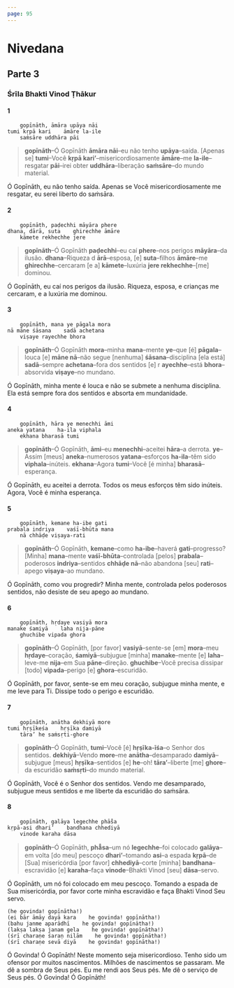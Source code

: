```yaml
---
page: 95
---
```


# Nivedana

## Parte 3

### Śrīla Bhakti Vinod Ṭhākur

#### 1

        gopīnāth, āmāra upāya nāi
    tumi kṛpā kari    āmāre la-ile
        saṁsāre uddhāra pāi

> **gopīnāth**–Ó Gopīnāth **āmāra nāi**–eu não tenho **upāya**–saída. [Apenas se] **tumi**–Você **kṛpā kari’**–misericordiosamente **āmāre**–me **la-ile**–resgatar **pāi**–irei obter **uddhāra**–liberação **saṁsāre**–do mundo material.

Ó Gopīnāth, eu não tenho saída. Apenas se Você misericordiosamente me resgatar, eu serei liberto do saṁsāra.

#### 2

        gopīnāth, paḍechhi māyāra phere
    dhana, dārā, suta    ghirechhe āmāre
        kāmete rekhechhe jere

> **gopīnāth**–Ó Gopīnāth **paḍechhi**–eu caí **phere**–nos perigos **māyāra**–da ilusão. **dhana**–Riqueza d **ārā**–esposa, [e] **suta**–filhos **āmāre**–me **ghirechhe**–cercaram [e a] **kāmete**–luxúria **jere rekhechhe**–[me] dominou.

Ó Gopīnāth, eu caí nos perigos da ilusão. Riqueza, esposa, e crianças me cercaram, e a luxúria me dominou.

#### 3

        gopīnāth, mana ye pāgala mora
    nā māne śāsana    sadā achetana
        viṣaye rayechhe bhora

> **gopīnāth**–Ó Gopīnāth **mora**–minha **mana**–mente **ye**–que [é] **pāgala**–louca [e] **māne nā**–não segue [nenhuma] **śāsana**–disciplina [ela está] **sadā**–sempre **achetana**–fora dos sentidos [e] r **ayechhe**–está **bhora**–absorvida **viṣaye**–no mundano.

Ó Gopīnāth, minha mente é louca e não se submete a nenhuma disciplina. Ela está sempre fora dos sentidos e absorta em mundanidade.

#### 4

        gopīnāth, hāra ye menechhi āmi
    aneka yatana    ha-ila viphala
        ekhana bharasā tumi

> **gopīnāth**–Ó Gopīnāth, **āmi**–eu **menechhi**–aceitei **hāra**–a derrota. **ye**–Assim [meus] **aneka**–numerosos **yatana**–esforços **ha-ila**–têm sido **viphala**–inúteis. **ekhana**–Agora **tumi**–Você [é minha] **bharasā**–esperança.

Ó Gopīnāth, eu aceitei a derrota. Todos os meus esforços têm sido inúteis. Agora, Você é minha esperança.

#### 5

        gopīnāth, kemane ha-ibe gati
    prabala indriya    vaśī-bhūta mana
        nā chhāḍe viṣaya-rati

> **gopīnāth**–Ó Gopīnāth, **kemane**–como **ha-ibe**–haverá **gati**–progresso? [Minha] **mana**–mente **vaśī-bhūta**–controlada [pelos] **prabala**–poderosos **indriya**–sentidos **chhāḍe nā**–não abandona [seu] **rati**–apego **viṣaya**–ao mundano.

Ó Gopīnāth, como vou progredir? Minha mente, controlada pelos poderosos sentidos, não desiste de seu apego ao mundano.

#### 6

        gopīnāth, hṛdaye vasiyā mora
    manake śamiyā    laha nija-pāne
        ghuchibe vipada ghora

> **gopīnāth**–Ó Gopīnāth, [por favor] **vasiyā**–sente-se [em] **mora**–meu **hṛdaye**–coração, **śamiyā**–subjugue [minha] **manake**–mente [e] **laha**–leve-me **nija**–em Sua **pāne**–direção. **ghuchibe**–Você precisa dissipar [todo] **vipada**–perigo [e] **ghora**–escuridão.

Ó Gopīnāth, por favor, sente-se em meu coração, subjugue minha mente, e me leve para Ti. Dissipe todo o perigo e escuridão.

#### 7

        gopīnāth, anātha dekhiyā more
    tumi hṛṣīkeśa    hṛṣīka damiyā
        tāra’ he saṁsṛti-ghore

> **gopīnāth**–Ó Gopīnāth, **tumi**–Você [é] **hṛṣīka-īśa**–o Senhor dos sentidos. **dekhiyā**–Vendo **more**–me **anātha**–desamparado **damiyā**–subjugue [meus] **hṛṣīka**–sentidos [e] **he**–oh! **tāra’**–liberte [me] **ghore**–da escuridão **saṁsṛti**–do mundo material.

Ó Gopīnāth, Você é o Senhor dos sentidos. Vendo me desamparado, subjugue meus sentidos e me liberte da escuridão do saṁsāra.

#### 8

        gopīnāth, galāya legechhe phā̐sa
    kṛpā-asi dhari’    bandhana chhediyā
        vinode karaha dāsa

> **gopīnāth**–Ó Gopīnāth, **phā̐sa**–um nó **legechhe**–foi colocado **galāya**–em volta [do meu] pescoço **dhari’**–tomando **asi**–a espada **kṛpā**–de [Sua] misericórdia [por favor] **chhediyā**–corte [minha] **bandhana**–escravidão [e] **karaha**–faça **vinode**–Bhakti Vinod [seu] **dāsa**–servo.

Ó Gopīnāth, um nó foi colocado em meu pescoço. Tomando a espada de Sua misericórdia, por favor corte minha escravidão e faça Bhakti Vinod Seu servo.

    (he govinda! gopīnātha!)
    (ei bār āmāy dayā kara    he govinda! gopīnātha!)
    (bahu janme aparādhī    he govinda! gopīnātha!)
    (lakṣa lakṣa janam gela    he govinda! gopīnātha!)
    (śrī charaṇe śaraṇ nilām    he govinda! gopīnātha!)
    (śrī charaṇe sevā diyā    he govinda! gopīnātha!)

Ó Govinda! Ó Gopīnāth! Neste momento seja misericordioso. Tenho sido um ofensor por muitos nascimentos. Milhões de nascimentos se passaram. Me dê a sombra de Seus pés. Eu me rendi aos Seus pés. Me dê o serviço de Seus pés. Ó Govinda! Ó Gopīnāth!

